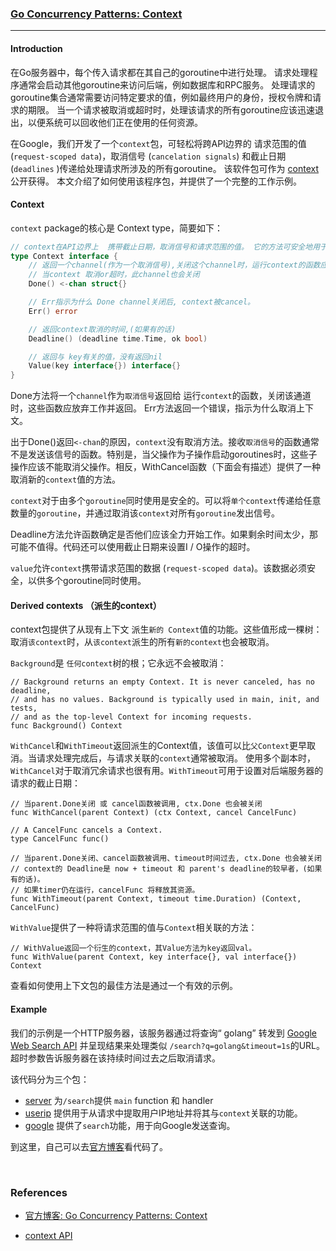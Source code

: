 ### [Go Concurrency Patterns: Context](https://blog.golang.org/context)

------

#### Introduction

在Go服务器中，每个传入请求都在其自己的goroutine中进行处理。 请求处理程序通常会启动其他goroutine来访问后端，例如数据库和RPC服务。 处理请求的goroutine集合通常需要访问特定要求的值，例如最终用户的身份，授权令牌和请求的期限。 当一个请求被取消或超时时，处理该请求的所有goroutine应该迅速退出，以便系统可以回收他们正在使用的任何资源。<br/>

在Google，我们开发了一个`context`包，可轻松将跨API边界的  请求范围的值 (`request-scoped data`)，取消信号 (`cancelation signals`) 和截止日期 (`deadlines` )传递给处理请求所涉及的所有goroutine。 该软件包可作为 [context](https://golang.org/pkg/context)公开获得。 本文介绍了如何使用该程序包，并提供了一个完整的工作示例。

#### Context

`context` package的核心是 Context type，简要如下：

```go
// context在API边界上  携带截止日期，取消信号和请求范围的值。 它的方法可安全地用于多个goroutine。
type Context interface {
    // 返回一个channel(作为一个取消信号),关闭这个channel时，运行context的函数应该放弃工作并返回
    // 当context 取消or超时，此channel也会关闭
    Done() <-chan struct{}

    // Err指示为什么 Done channel关闭后, context被cancel。
    Err() error

    // 返回context取消的时间,(如果有的话)
    Deadline() (deadline time.Time, ok bool)

    // 返回与 key有关的值，没有返回nil
    Value(key interface{}) interface{}
}
```

Done方法将一个`channel`作为`取消信号`返回给   运行`context`的函数，关闭该通道时，这些函数应放弃工作并返回。 Err方法返回一个错误，指示为什么取消上下文。<br/>

出于Done()返回`<-chan`的原因，`context`没有取消方法。接收`取消信号`的函数通常不是发送该信号的函数。特别是，当父操作为子操作启动goroutines时，这些子操作应该不能取消父操作。相反，WithCancel函数（下面会有描述）提供了一种取消新的`context`值的方法。<br/>

`context`对于由多个`goroutine`同时使用是安全的。可以将`单个context`传递给任意数量的`goroutine`，并通过取消该`context`对所有`goroutine`发出信号。<br/>

Deadline方法允许函数确定是否他们应该全力开始工作。如果剩余时间太少，那可能不值得。代码还可以使用截止日期来设置I / O操作的超时。<br/>

`value`允许`context`携带请求范围的数据 (`request-scoped data`)。该数据必须安全，以供多个goroutine同时使用。

#### Derived contexts （派生的context）

context包提供了从现有上下文 派生`新的 Context`值的功能。这些值形成一棵树：取消`该context`时，从`该context`派生的所有`新的context`也会被取消。

`Background`是 `任何context`树的根；它永远不会被取消：

```
// Background returns an empty Context. It is never canceled, has no deadline,
// and has no values. Background is typically used in main, init, and tests,
// and as the top-level Context for incoming requests.
func Background() Context
```

`WithCancel`和`WithTimeout`返回派生的Context值，该值可以比`父Context`更早取消。当请求处理完成后，与请求关联的`context`通常被取消。 使用多个副本时，`WithCancel`对于取消冗余请求也很有用。`WithTimeout`可用于设置对后端服务器的请求的截止日期：

```
// 当parent.Done关闭 或 cancel函数被调用, ctx.Done 也会被关闭
func WithCancel(parent Context) (ctx Context, cancel CancelFunc)

// A CancelFunc cancels a Context.
type CancelFunc func()

// 当parent.Done关闭、cancel函数被调用、timeout时间过去, ctx.Done 也会被关闭
// context的 Deadline是 now + timeout 和 parent's deadline的较早者，(如果有的话)。
// 如果timer仍在运行，cancelFunc 将释放其资源。
func WithTimeout(parent Context, timeout time.Duration) (Context, CancelFunc)
```

`WithValue`提供了一种将请求范围的值与`Context`相关联的方法：

```
// WithValue返回一个衍生的context，其Value方法为key返回val。
func WithValue(parent Context, key interface{}, val interface{}) Context
```



查看如何使用上下文包的最佳方法是通过一个有效的示例。

#### Example

我们的示例是一个HTTP服务器，该服务器通过将查询“ golang” 转发到 [Google Web Search API](https://developers.google.com/web-search/docs/) 并呈现结果来处理类似 `/search?q=golang&timeout=1s`的URL。超时参数告诉服务器在该持续时间过去之后取消请求。

该代码分为三个包：

- [server](https://blog.golang.org/context/server/server.go) 为`/search`提供 `main` function 和 handler
- [userip](https://blog.golang.org/context/userip/userip.go) 提供用于从请求中提取用户IP地址并将其与`context`关联的功能。
- [google](https://blog.golang.org/context/google/google.go) 提供了`search`功能，用于向Google发送查询。



到这里，自己可以去[官方博客](https://blog.golang.org/context)看代码了。





<br/>

### References

- [官方博客:  Go Concurrency Patterns: Context](https://blog.golang.org/context)

- [context API](https://golang.org/pkg/context/)

